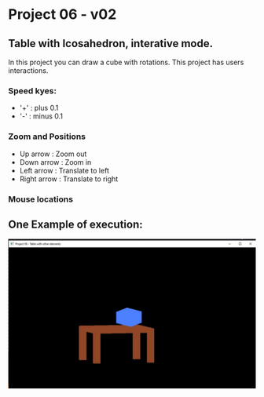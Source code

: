 # Project 06 - v02
## Table with Icosahedron, interative mode. 

In this project you can draw a cube with rotations. This project has users interactions.

### Speed kyes: 
   - '+' : plus 0.1
   - '-' : minus 0.1 
  

### Zoom and Positions 
  -  Up arrow : Zoom out
  - Down arrow : Zoom in
  - Left arrow : Translate to left
  - Right arrow :  Translate to right

### Mouse locations

## One Example of execution:

![P06_v02](../../imgs/Project06_img01.jpg)